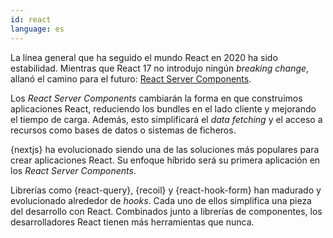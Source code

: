 ```yaml
---
id: react  
language: es
---
```


La línea general que ha seguido el mundo React en 2020 ha sido estabilidad. Mientras que React 17 no introdujo ningún *breaking change*, allanó el camino para el futuro: [React Server Components](https://reactjs.org/blog/2020/12/21/data-fetching-with-react-server-components.html).

Los *React Server Components* cambiarán la forma en que construimos aplicaciones React, reduciendo los bundles en el lado cliente y mejorando el tiempo de carga. Además, esto simplificará el *data fetching* y el acceso a recursos como bases de datos o sistemas de ficheros.

{nextjs} ha evolucionado siendo una de las soluciones más populares para crear aplicaciones React. Su enfoque híbrido será su primera aplicación en los *React Server Components*.

Librerías como {react-query}, {recoil} y {react-hook-form} han madurado y evolucionado alrededor de *hooks*. Cada uno de ellos simplifica una pieza del desarrollo con React. Combinados junto a librerías de componentes, los desarrolladores React tienen más herramientas que nunca.
